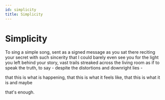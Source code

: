 ```yaml
---
id: simplicity
title: Simplicity
---
```


# Simplicity

To sing a simple song,
sent as a signed message
as you sat there reciting
your secret with such sincerity
that I could barely even see you
for the light you left behind your story,
vast trails streaked across the living room
as if to speak the truth, to say -
despite the distortions and downright lies -

that this is
what is happening,
that this is
what it feels like,
that this is
what it is and maybe

that's enough.
